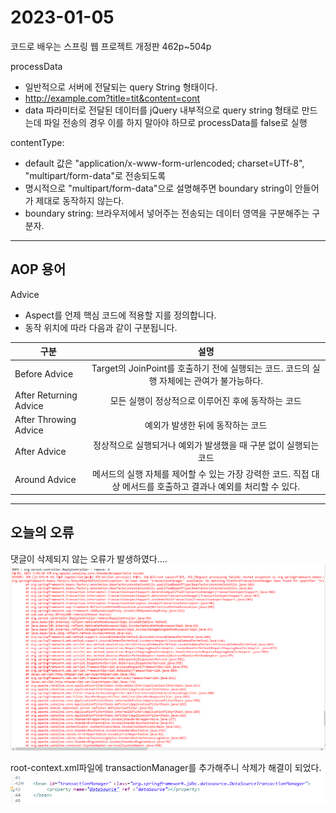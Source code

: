 2023-01-05
===========================
코드로 배우는 스프링 웹 프로젝트 개정판
462p~504p


processData
- 일반적으로 서버에 전달되는 query String 형태이다.
- http://example.com?title=tit&content=cont
- data 파라미터로 전달된 데이터를 jQuery 내부적으로 query string 형태로 만드는데 파일 전송의 경우 
	이를 하지 말아야 하므로 processData를 false로 실행

contentType:
- default 값은 "application/x-www-form-urlencoded; charset=UTf-8", "multipart/form-data"로  전송되도록 
- 명시적으로 "multipart/form-data"으로 설명해주면 boundary string이 안들어가 제대로 동작하지 않는다.
- boundary string: 브라우저에서 넣어주는 전송되는 데이터 영역을 구분해주는 구분자.

-----------------------------------------

## AOP 용어

Advice
- Aspect를 언제 핵심 코드에 적용할 지를 정의합니다.   
- 동작 위치에 따라 다음과 같이 구분됩니다.   

| 구분 | 설명 |  
|---|:---:|
| Before Advice | Target의 JoinPoint를 호출하기 전에 실행되는 코드. 코드의 실행 자체에는 관여가 불가능하다. | 
| After Returning Advice | 모든 실행이 정상적으로 이루어진 후에 동작하는 코드 |   
| After Throwing Advice | 예외가 발생한 뒤에 동작하는 코드 | 
| After Advice | 정상적으로 실행되거나 예외가 발생했을 때 구분 없이 실행되는 코드 | 
| Around Advice | 메서드의 실행 자체를 제어할 수 있는 가장 강력한 코드. 직접 대상 메서드를 호출하고 결과나 예외를 처리할 수 있다. | 



----------------------------
## 오늘의 오류

댓글이 삭제되지 않는 오류가 발생하였다....
<img src="images\2023-01-05\1.댓글 삭제 오류.PNG" width="100%" height="80%" alt="실행코드" text-align: center></img>

root-context.xml파일에 transactionManager를 추가해주니 삭제가 해결이 되었다.
<img src="images\2023-01-05\2.해결방안.PNG" width="100%" height="80%" alt="실행코드" text-align: center></img>